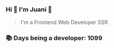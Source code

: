 ### Hi 👋 I&#39;m Juani 🦁

> I&#39;m a Frontend Web Developer SSR

### 📚 Days being a developer: 1099

